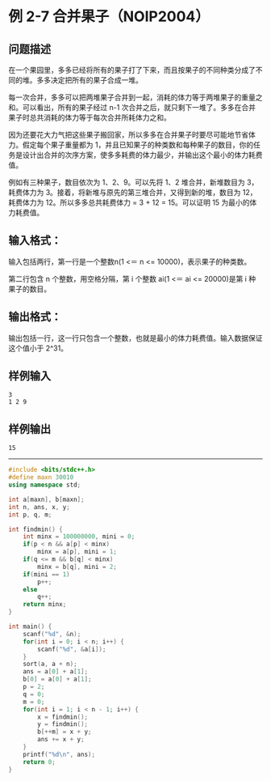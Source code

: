# 例 2-7 合并果子（NOIP2004）

## 问题描述
在一个果园里，多多已经将所有的果子打了下来，而且按果子的不同种类分成了不同的堆。多多决定把所有的果子合成一堆。 

每一次合并，多多可以把两堆果子合并到一起，消耗的体力等于两堆果子的重量之和。可以看出，所有的果子经过 n-1 次合并之后，就只剩下一堆了。多多在合并果子时总共消耗的体力等于每次合并所耗体力之和。 

因为还要花大力气把这些果子搬回家，所以多多在合并果子时要尽可能地节省体力。假定每个果子重量都为 1，并且已知果子的种类数和每种果子的数目，你的任务是设计出合并的次序方案，使多多耗费的体力最少，并输出这个最小的体力耗费值。 

例如有三种果子，数目依次为 1、2、9。可以先将 1、2 堆合并，新堆数目为 3，耗费体力为 3。接着，将新堆与原先的第三堆合并，又得到新的堆，数目为 12，耗费体力为 12。所以多多总共耗费体力 = 3 + 12 = 15。可以证明 15 为最小的体力耗费值。
## 输入格式：

输入包括两行，第一行是一个整数n(1 <＝ n <= 10000)，表示果子的种类数。

第二行包含 n 个整数，用空格分隔，第 i 个整数 ai(1 <＝ ai <= 20000)是第 i 种果子的数目。
## 输出格式：
输出包括一行，这一行只包含一个整数，也就是最小的体力耗费值。输入数据保证这个值小于 2^31。
## 样例输入
	3
	1 2 9
## 样例输出
	15

----

```cpp
#include <bits/stdc++.h>
#define maxn 30010
using namespace std;

int a[maxn], b[maxn];
int n, ans, x, y;
int p, q, m;

int findmin() {
    int minx = 100000000, mini = 0;
    if(p < n && a[p] < minx)
        minx = a[p], mini = 1;
    if(q <= m && b[q] < minx)
        minx = b[q], mini = 2;
    if(mini == 1)
        p++;
    else
        q++;
    return minx;
}

int main() {
    scanf("%d", &n);
    for(int i = 0; i < n; i++) {
        scanf("%d", &a[i]);
    }
    sort(a, a + n);
    ans = a[0] + a[1];
    b[0] = a[0] + a[1];
    p = 2;
    q = 0;
    m = 0;
    for(int i = 1; i < n - 1; i++) {
        x = findmin();
        y = findmin();
        b[++m] = x + y;
        ans += x + y;
    }
    printf("%d\n", ans);
    return 0;
}

```